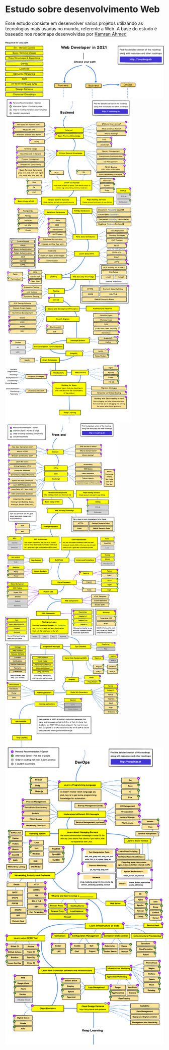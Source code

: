 <h1>Estudo sobre desenvolvimento Web</h1>
<p>Esse estudo consiste em desenvolver varios projetos utilizando as tecnologias mais usadas 
no mundo, referente a Web. A base do estudo é baseado nos roadmaps desenvolvidas por <a href="https://github.com/kamranahmedse/developer-roadmap">Kamran Ahmed</a></p>

<img src="roadmaps/intro.png" />
<img src="roadmaps/backend.png" />
<img src="roadmaps/frontend.png" />
<img src="roadmaps/devops.png" />